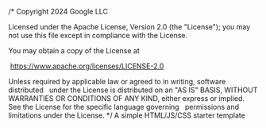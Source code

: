 /*
  Copyright 2024 Google LLC
  
  Licensed under the Apache License, Version 2.0 (the "License");
  you may not use this file except in compliance with the License.  
  
  You may obtain a copy of the License at
  
   https://www.apache.org/licenses/LICENSE-2.0
  
  Unless required by applicable law or agreed to in writing, software
  distributed  
  under the License is distributed on an "AS IS" BASIS,
  WITHOUT WARRANTIES OR CONDITIONS OF ANY KIND, either express or implied.
  See the License for the specific language governing  
  permissions and
  limitations under the License.
*/
A simple HTML/JS/CSS starter template